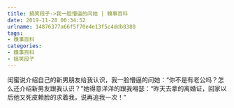 ```yaml
---
title: 搞笑段子->我一脸懵逼的问她 | 糗事百科
date: 2019-11-28 00:34:52
urlname: 14876377a66f5f70e4e13f5c4ddb8380
tags: 
- 糗事百科
categories:
- 糗事百科
- 搞笑段子
---
```

闺蜜说介绍自己的新男朋友给我认识，我一脸懵逼的问她：“你不是有老公吗？怎么还介绍新男友跟我认识？”她得意洋洋的跟我嘚瑟：“昨天去拿的离婚证，回家以后他又死皮赖脸的求着我，说再追我一次！”


